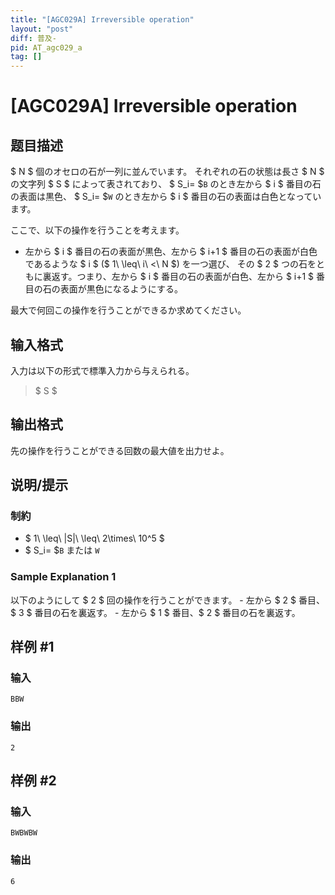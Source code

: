 ```yaml
---
title: "[AGC029A] Irreversible operation"
layout: "post"
diff: 普及-
pid: AT_agc029_a
tag: []
---
```


# [AGC029A] Irreversible operation

## 题目描述

[problemUrl]: https://atcoder.jp/contests/agc029/tasks/agc029_a

$ N $ 個のオセロの石が一列に並んでいます。 それぞれの石の状態は長さ $ N $ の文字列 $ S $ によって表されており、 $ S_i= $`B` のとき左から $ i $ 番目の石の表面は黒色、 $ S_i= $`W` のとき左から $ i $ 番目の石の表面は白色となっています。

ここで、以下の操作を行うことを考えます。

- 左から $ i $ 番目の石の表面が黒色、左から $ i+1 $ 番目の石の表面が白色であるような $ i $ ($ 1\ \leq\ i\ <\ N $) を一つ選び、 その $ 2 $ つの石をともに裏返す。つまり、左から $ i $ 番目の石の表面が白色、左から $ i+1 $ 番目の石の表面が黒色になるようにする。

最大で何回この操作を行うことができるか求めてください。

## 输入格式

入力は以下の形式で標準入力から与えられる。

> $ S $

## 输出格式

先の操作を行うことができる回数の最大値を出力せよ。

## 说明/提示

### 制約

- $ 1\ \leq\ |S|\ \leq\ 2\times\ 10^5 $
- $ S_i= $`B` または `W`

### Sample Explanation 1

以下のようにして $ 2 $ 回の操作を行うことができます。 - 左から $ 2 $ 番目、$ 3 $ 番目の石を裏返す。 - 左から $ 1 $ 番目、$ 2 $ 番目の石を裏返す。

## 样例 #1

### 输入

```
BBW
```

### 输出

```
2
```

## 样例 #2

### 输入

```
BWBWBW
```

### 输出

```
6
```


